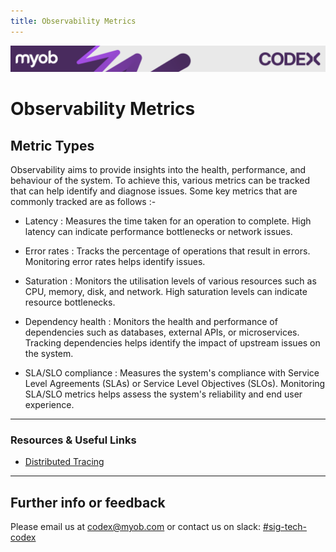 ```yaml
---
title: Observability Metrics
---
```

<!-- confluence-page-id: 9312796678 -->
![](../../assets/BANNER.png)
# Observability Metrics

## Metric Types
Observability aims to provide insights into the health, performance, and behaviour of the system. To achieve this, various metrics can be tracked that can help identify and diagnose issues. Some key metrics that are commonly tracked are as follows :-

- Latency : Measures the time taken for an operation to complete. High latency can indicate performance bottlenecks or network issues.

- Error rates : Tracks the percentage of operations that result in errors. Monitoring error rates helps identify issues.

- Saturation : Monitors the utilisation levels of various resources such as CPU, memory, disk, and network. High saturation levels can indicate resource bottlenecks.

- Dependency health : Monitors the health and performance of dependencies such as databases, external APIs, or microservices. Tracking dependencies helps identify the impact of upstream issues on the system.

- SLA/SLO compliance : Measures the system's compliance with Service Level Agreements (SLAs) or Service Level Objectives (SLOs). Monitoring SLA/SLO metrics helps assess the system's reliability and end user experience.

---

### Resources & Useful Links
- [Distributed Tracing](https://myobconfluence.atlassian.net/wiki/spaces/OD1/pages/9586507789/Traces)

---

## Further info or feedback
Please email us at codex@myob.com or contact us on slack: [#sig-tech-codex](https://myob.slack.com/archives/C02N8ADPGUX)
